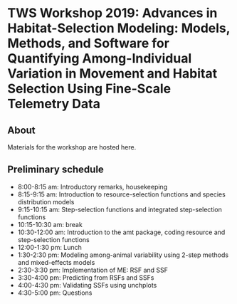 # TWS Workshop 2019: Advances in Habitat-Selection Modeling: Models, Methods, and Software for Quantifying Among-Individual Variation in Movement and Habitat Selection Using Fine-Scale Telemetry Data

## About

Materials for the workshop are hosted here.


## Preliminary schedule

- 8:00-8:15 am: Introductory remarks, housekeeping
- 8:15-9:15 am:  Introduction to resource-selection functions and species distribution models 
- 9:15-10:15 am: Step-selection functions and integrated step-selection functions 
- 10:15-10:30 am: break
- 10:30-12:00 am: Introduction to the amt package, coding resource and step-selection functions 
- 12:00-1:30 pm: Lunch
- 1:30-2:30 pm: Modeling among-animal variability using 2-step methods and mixed-effects models 
- 2:30-3:30 pm: Implementation of ME: RSF and SSF 
- 3:30-4:00 pm: Predicting from RSFs and SSFs 
- 4:00-4:30 pm: Validating SSFs using unchplots 
- 4:30-5:00 pm: Questions
